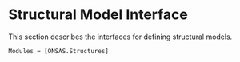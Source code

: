 # Structural Model Interface

This section describes the interfaces for defining structural models. 

```@autodocs
Modules = [ONSAS.Structures]
```
